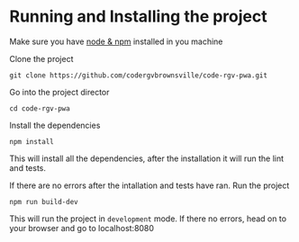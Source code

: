 # Running and Installing the project
Make sure you have [node &amp; npm](https://nodejs.org/en/) installed in you machine

Clone the project
```
git clone https://github.com/codergvbrownsville/code-rgv-pwa.git
```

Go into the project director
```
cd code-rgv-pwa
```

Install the dependencies
```
npm install
```
This will install all the dependencies, after the installation it will run the lint
and tests.

If there are no errors after the intallation and tests have ran. Run the project
```
npm run build-dev
```
This will run the project in `development` mode. If there no errors, head on to your 
browser and go to localhost:8080
